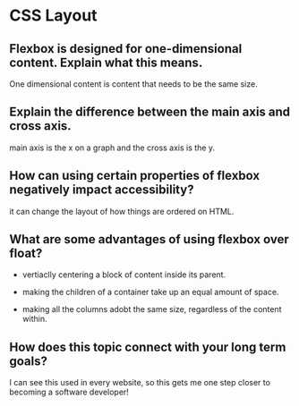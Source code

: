 # CSS Layout

## Flexbox is designed for one-dimensional content. Explain what this means.

One dimensional content is content that needs to be the same size.

## Explain the difference between the main axis and cross axis.

main axis is the x on a graph and the cross axis is the y.

## How can using certain properties of flexbox negatively impact accessibility?

it can change the layout of how things are ordered on HTML.

## What are some advantages of using flexbox over float?

- vertiaclly centering a block of content inside its parent.

- making the children of a container take up an equal amount of space.

- making all the columns adobt the same size, regardless of the content within.

## How does this topic connect with your long term goals?


I can see this used in every website, so this gets me one step closer to becoming a software developer! 
